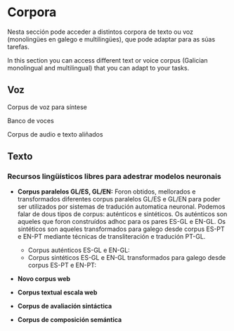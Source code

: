# Corpora
Nesta sección pode acceder a distintos corpora de texto ou voz (monolingües en galego e multilingües), que pode adaptar para as súas tarefas.

In this section you can access different text or voice corpus (Galician monolingual and multilingual) that you can adapt to your tasks.

## Voz

Corpus de voz para síntese

Banco de voces

Corpus de audio e texto aliñados


## Texto

### Recursos lingüísticos libres para adestrar modelos neuronais

+ **Corpus paralelos GL/ES, GL/EN:** Foron obtidos, mellorados e transformados diferentes corpus paralelos GL/ES e GL/EN para poder ser utilizados por sistemas de tradución automatica neuronal. Podemos falar de dous tipos de corpus: auténticos e sintéticos. Os auténticos son aqueles que foron construídos adhoc para os pares ES-GL e EN-GL. Os sintéticos son aqueles transformados para galego desde corpus ES-PT e EN-PT mediante técnicas de transliteración e tradución PT-GL.  
  - Corpus auténticos ES-GL e EN-GL:  
  - Corpus sintéticos ES-GL e EN-GL transformados para galego desde corpus ES-PT e EN-PT: 

+ **Novo corpus web**

+ **Corpus textual escala web**

+ **Corpus de avaliación sintáctica**

+ **Corpus de composición semántica**


